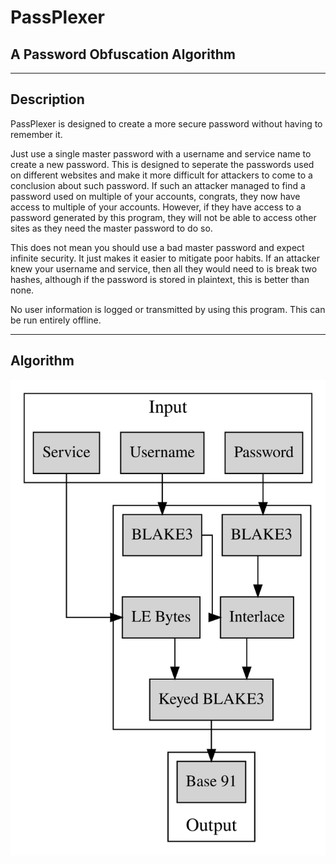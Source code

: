 # PassPlexer
## A Password Obfuscation Algorithm
---
## **Description**
PassPlexer is designed to create a more secure password without having to remember it.   

Just use a single master password with a username and service name to create a new password.
This is designed to seperate the passwords used on different websites and make it more difficult for attackers
to come to a conclusion about such password. If such an attacker managed to find a password used on multiple of your accounts, congrats, they now have access to multiple of your accounts. However, if they have access to a password generated by this program, they will not be able to access other sites as they need the master password to do so.

This does not mean you should use a bad master password and expect infinite security. It just makes it easier to mitigate poor habits. If an attacker knew your username and service, then all they would need to is break two hashes, although if the password is stored in plaintext, this is better than none.

No user information is logged or transmitted by using this program. This can be run entirely offline.

---
## **Algorithm**

![algorithm](diagram.svg)

